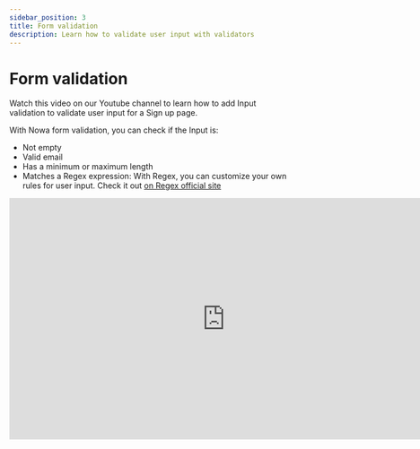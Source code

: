 ```yaml
---
sidebar_position: 3
title: Form validation
description: Learn how to validate user input with validators
---
```


# Form validation

Watch this video on our Youtube channel to learn how to add Input validation to validate user input for a Sign up page.

With Nowa form validation, you can check if the Input is:
- Not empty
- Valid email
- Has a minimum or maximum length
- Matches a Regex expression: With Regex, you can customize your own rules for user input. Check it out [on Regex official site](https://regexr.com/)


<iframe width="767" height="431" src="https://www.youtube.com/embed/Spa8d6e8BQ4" title="Input validation in Nowa | How to validate User input in a Sign up form" frameborder="0" allow="accelerometer; autoplay; clipboard-write; encrypted-media; gyroscope; picture-in-picture; web-share" referrerpolicy="strict-origin-when-cross-origin" allowfullscreen></iframe>